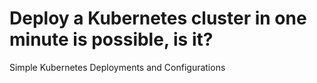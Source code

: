 # Deploy a Kubernetes cluster in one minute is possible, is it?
Simple Kubernetes Deployments and Configurations
